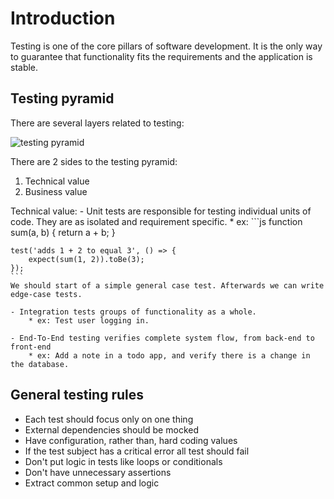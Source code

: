 # Introduction

Testing is one of the core pillars of software development. It is the only way to
guarantee that functionality fits the requirements and the application is stable.


## Testing pyramid

There are several layers related to testing:

![testing pyramid](./testing-pyramid.jpg)

There are 2 sides to the testing pyramid:
1. Technical value
2. Business value

Technical value:
    - Unit tests are responsible for testing individual units of code.
    They are as isolated and requirement specific.
        * ex:
    ```js
    function sum(a, b) {
        return a + b;
    }

    test('adds 1 + 2 to equal 3', () => {
        expect(sum(1, 2)).toBe(3);
    });
    ```
    We should start of a simple general case test. Afterwards we can write
    edge-case tests.

    - Integration tests groups of functionality as a whole.
        * ex: Test user logging in.

    - End-To-End testing verifies complete system flow, from back-end to
    front-end
        * ex: Add a note in a todo app, and verify there is a change in the database.


## General testing rules
- Each test should focus only on one thing
- External dependencies should be mocked
- Have configuration, rather than, hard coding values
- If the test subject has a critical error all test should fail
- Don't put logic in tests like loops or conditionals
- Don't have unnecessary assertions
- Extract common setup and logic
